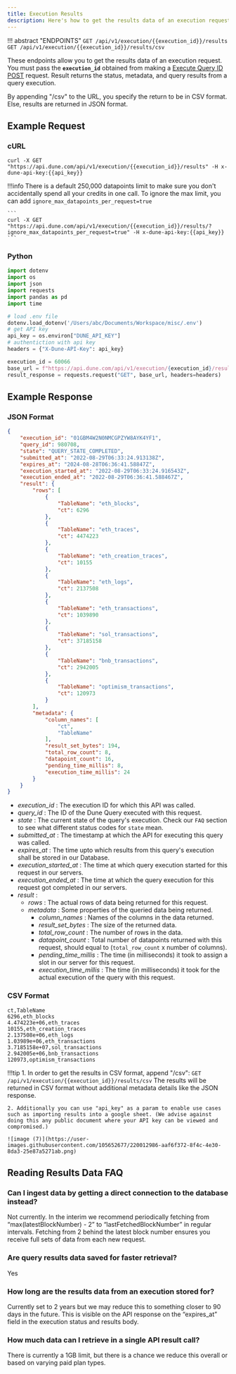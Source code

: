 ```yaml
---
title: Execution Results
description: Here's how to get the results data of an execution request.
---
```


!!! abstract "ENDPOINTS"
    ```
    GET /api/v1/execution/{{execution_id}}/results
    GET /api/v1/execution/{{execution_id}}/results/csv
    ```


These endpoints allow you to get the results data of an execution request. You must pass the **`execution_id`** obtained from making a [Execute Query ID POST](../execute-queries/execute-query-id.md) request. Result returns the status, metadata, and query results from a query execution.

By appending "/csv" to the URL, you specify the return to be in CSV format. Else, results are returned in JSON format.

## Example Request

### cURL

```
curl -X GET "https://api.dune.com/api/v1/execution/{{execution_id}}/results" -H x-dune-api-key:{{api_key}}
```

!!!info
    There is a default 250,000 datapoints limit to make sure you don't accidentally spend all your credits in one call. To ignore the max limit, you can add `ignore_max_datapoints_per_request=true`

    ```
    curl -X GET "https://api.dune.com/api/v1/execution/{{execution_id}}/results/?ignore_max_datapoints_per_request=true" -H x-dune-api-key:{{api_key}}
    ```

### Python
```python
import dotenv
import os
import json
import requests
import pandas as pd
import time

# load .env file
dotenv.load_dotenv('/Users/abc/Documents/Workspace/misc/.env')
# get API key
api_key = os.environ["DUNE_API_KEY"]
# authentiction with api key
headers = {"X-Dune-API-Key": api_key}

execution_id = 60066
base_url = f"https://api.dune.com/api/v1/execution/{execution_id}/results"
result_response = requests.request("GET", base_url, headers=headers)

```

## Example Response
### JSON Format

```json
{
    "execution_id": "01GBM4W2N0NMCGPZYW8AYK4YF1",
    "query_id": 980708,
    "state": "QUERY_STATE_COMPLETED",
    "submitted_at": "2022-08-29T06:33:24.913138Z",
    "expires_at": "2024-08-28T06:36:41.58847Z",
    "execution_started_at": "2022-08-29T06:33:24.916543Z",
    "execution_ended_at": "2022-08-29T06:36:41.588467Z",
    "result": {
        "rows": [
            {
                "TableName": "eth_blocks",
                "ct": 6296
            },
            {
                "TableName": "eth_traces",
                "ct": 4474223
            },
            {
                "TableName": "eth_creation_traces",
                "ct": 10155
            },
            {
                "TableName": "eth_logs",
                "ct": 2137508
            },
            {
                "TableName": "eth_transactions",
                "ct": 1039890
            },
            {
                "TableName": "sol_transactions",
                "ct": 37185158
            },
            {
                "TableName": "bnb_transactions",
                "ct": 2942005
            },
            {
                "TableName": "optimism_transactions",
                "ct": 120973
            }
        ],
        "metadata": {
            "column_names": [
                "ct",
                "TableName"
            ],
            "result_set_bytes": 194,
            "total_row_count": 8,
            "datapoint_count": 16,
            "pending_time_millis": 8,
            "execution_time_millis": 24
        }
    }
}
```

 - *execution_id* : The execution ID for which this API was called.
 - *query_id* : The ID of the Dune Query executed with this request.
 - *state* : The current state of the query's execution. Check our `FAQ` section to see what different status codes for `state` mean.
 - *submitted_at* : The timestamp at which the API for executing this query was called.
 - *expires_at* : The time upto which results from this query's execution shall be stored in our Database.
 - *execution_started_at* : The time at which query execution started for this request in our servers.
 - *execution_ended_at* : The time at which the query execution for this request got completed in our servers.
 - *result* :
    - *rows* : The actual rows of data being returned for this request.
    - *metadata* : Some properties of the queried data being returned.
        - *column_names* : Names of the columns in the data returned.
        - *result_set_bytes* : The size of the returned data.
        - *total_row_count* : The number of rows in the data.
        - *datapoint_count* : Total number of datapoints returned with this request, should equal to (`total_row_count` x number of columns).
        - *pending_time_millis* : The time (in milliseconds) it took to assign a slot in our server for this request.
        - *execution_time_millis* : The time (in milliseconds) it took for the actual execution of the query with this request.

### CSV Format

```
ct,TableName
6296,eth_blocks
4.474223e+06,eth_traces
10155,eth_creation_traces
2.137508e+06,eth_logs
1.03989e+06,eth_transactions
3.7185158e+07,sol_transactions
2.942005e+06,bnb_transactions
120973,optimism_transactions
```

!!!tip
    1. In order to get the results in CSV format, append "/csv": ``` GET /api/v1/execution/{{execution_id}}/results/csv ```
    The results will be returned in CSV format without additional metadata details like the JSON response.
    
    2. Additionally you can use "api_key" as a param to enable use cases such as importing results into a google sheet. (We advise against doing this any public document where your API key can be viewed and compromised.)

    ![image (7)](https://user-images.githubusercontent.com/105652677/220012986-aaf6f372-8f4c-4e30-8da3-25e87a5271ab.png)


## Reading Results Data FAQ

### Can I ingest data by getting a direct connection to the database instead?

Not currently. In the interim we recommend periodically fetching from “max(latestBlockNumber) - 2” to “lastFetchedBlockNumber” in regular intervals. Fetching from 2 behind the latest block number ensures you receive full sets of data from each new request.

### Are query results data saved for faster retrieval?

Yes

### How long are the results data from an execution stored for?

Currently set to 2 years but we may reduce this to something closer to 90 days in the future. This is visible on the API response on the “expires_at” field in the execution status and results body.

### How much data can I retrieve in a single API result call?

There is currently a 1GB limit, but there is a chance we reduce this overall or based on varying paid plan types.
